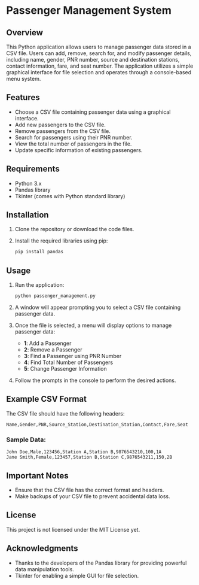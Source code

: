 # Passenger Management System

## Overview

This Python application allows users to manage passenger data stored in a CSV file. Users can add, remove, search for, and modify passenger details, including name, gender, PNR number, source and destination stations, contact information, fare, and seat number. The application utilizes a simple graphical interface for file selection and operates through a console-based menu system.

## Features

- Choose a CSV file containing passenger data using a graphical interface.
- Add new passengers to the CSV file.
- Remove passengers from the CSV file.
- Search for passengers using their PNR number.
- View the total number of passengers in the file.
- Update specific information of existing passengers.

## Requirements

- Python 3.x
- Pandas library
- Tkinter (comes with Python standard library)

## Installation

1. Clone the repository or download the code files.
2. Install the required libraries using pip:

   ```bash
   pip install pandas
   ```

## Usage

1. Run the application:

   ```bash
   python passenger_management.py
   ```

2. A window will appear prompting you to select a CSV file containing passenger data.
3. Once the file is selected, a menu will display options to manage passenger data:
   - **1**: Add a Passenger
   - **2**: Remove a Passenger
   - **3**: Find a Passenger using PNR Number
   - **4**: Find Total Number of Passengers
   - **5**: Change Passenger Information

4. Follow the prompts in the console to perform the desired actions.

## Example CSV Format

The CSV file should have the following headers:

```csv
Name,Gender,PNR,Source_Station,Destination_Station,Contact,Fare,Seat
```

### Sample Data:

```csv
John Doe,Male,123456,Station A,Station B,9876543210,100,1A
Jane Smith,Female,123457,Station B,Station C,9876543211,150,2B
```

## Important Notes

- Ensure that the CSV file has the correct format and headers.
- Make backups of your CSV file to prevent accidental data loss.

## License

This project is not licensed under the MIT License yet.

## Acknowledgments

- Thanks to the developers of the Pandas library for providing powerful data manipulation tools.
- Tkinter for enabling a simple GUI for file selection.
